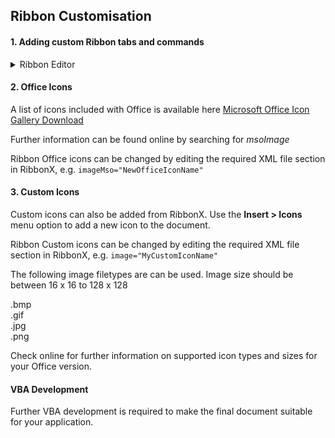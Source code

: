 ## Ribbon Customisation

#### 1. Adding custom Ribbon tabs and commands

<details><summary>Ribbon Editor</summary>
<p>

The [Office RibbonX Editor](https://github.com/fernandreu/office-ribbonx-editor/releases/tag/v1.9.0) is recommended for Ribbon customisation.  

Download and install RibbonX following the instructions provided with it.  

Download the file RIBBON_2007.xml from this folder in preparation for use.  

Prepare a document by installing and testing module SERIAL_PORT_VBA first. 

Follow the [HowTo](How-To.md) instructions to install the RIBBON_2007.xml sample customisation file.

</p>
</details>
 

#### 2. Office Icons

A list of icons included with Office is available here [Microsoft Office Icon Gallery Download](https://www.microsoft.com/en-nz/download/confirmation.aspx?id=21103)

Further information can be found online by searching for *msoImage*

Ribbon Office icons can be changed by editing the required XML file section in RibbonX, e.g. `imageMso="NewOfficeIconName"` 

#### 3. Custom Icons

Custom icons can also be added from RibbonX. Use the **Insert > Icons** menu option to add a new icon to the document. 

Ribbon Custom icons can be changed by editing the required XML file section in RibbonX, e.g. `image="MyCustomIconName"` 

The following image filetypes are can be used. Image size should be between 16 x 16 to 128 x 128 

 .bmp  
 .gif   
 .jpg  
 .png  

Check online for further information on supported icon types and sizes for your Office version.

#### VBA Development

Further VBA development is required to make the final document suitable for your application.  


